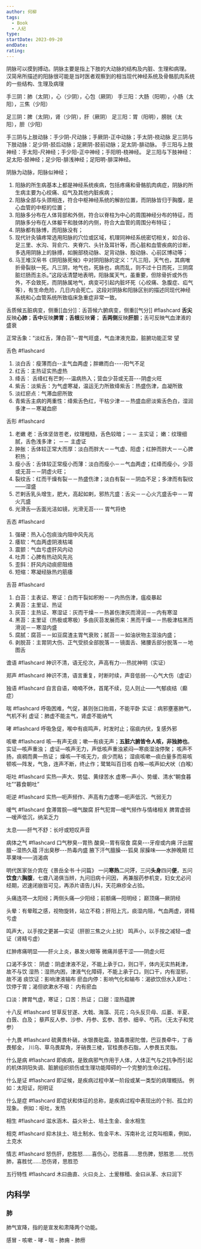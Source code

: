 ```yaml
---
author: 何柳
tags:
  - Book
  - 人纪
type: 
startDate: 2023-09-20
endDate: 
rating:
---
```




阴脉可以摸到搏动。阴脉主要是指上下肢的大动脉的结构及内脏、生理和病理。
汉简帛所描述的阳脉很可能是当时医者观察到的相当现代神经系统及骨骼肌肉系统的一些结构、生理及病理

手三阴：肺（太阴），心（少阴），心包（厥阴）
手三阳：大肠（阳明），小肠（太阳），三焦（少阳）

足三阴：脾（太阴)，肾（少阴），肝（厥阴）
足三阳：胃（阳明），膀胱（太阳），胆（少阳）


手三阴与上肢动脉：手少阴-尺动脉；手厥阴-正中动脉；手太阴-桡动脉
足三阴与下肢动脉：足少阴-胫后动脉；足厥阴-胫前动脉；足太阴-腓动脉。
手三阳与上肢神经：手太阳-尺神经；手少阳-正中神经；手阳明-桡神经。
足三阳与下肢神经：足太阳-胫神经；足少阳-腓浅神经；足阳明-腓深神经。


阴脉为动脉，阳脉似神经；
1. 阳脉的所生病基本上都是神经系统疾病，包括疼痛和骨骼肌肉病症，阴脉的所生病主要为心绞痛、疝气及其他内脏疾病；
2. 阳脉全部与头颈相连，符合中枢神经系统的解剖位置，而阴脉皆归于胸腹，是心血管的中枢的位置；
3. 阳脉多分布在人体背部和外侧，符合以脊柱为中心的周围神经分布的特征，而阴脉多分布在人体躯干和肢体的内侧，符合大血管的周围分布特征；
4. 阴脉都有脉博，而阳脉没有；
5. 现代针灸镇疼常选用阳脉的穴位或区域，机理同神经系统密切相关，如合谷、足三里、水沟、背俞穴、夹脊穴、头针及耳针等，而心脏和血管疾病的诊断，多选用阴脉上的脉搏，如腕部桡动脉、足背动脉、股动脉、心前区博动等；
6. 马王堆汉帛书《阴阳脉死候》中对阴阳脉的定义：“凡三阳，天气也，其病唯折骨裂肤一死。凡三阴，地气也，死脉也，病而乱，则不过十日而死，三阴腐脏烂肠而主杀。”这段话清楚地表明，阳脉属天气，虽重要，但除骨折或外伤外，不会致死，而阴脉属地气，病变可引起内脏坏死（心绞痛、急腹症、疝气等），有生命危险，几日内会死亡。这段对阴脉和阳脉区别的描述同现代神经系统和心血管系统所致临床急重症非常一致。







舌质候五脏病变，侧重[[血分]]：舌苔候六腑病变，侧重[[气分]] #flashcard
**舌尖**反映**心肺**；**舌中**反映**脾胃**；**舌根**反映**肾**；
**舌两侧**反映**肝胆**；舌可反映气血津液的盛衰

正常舌象：“淡红舌，薄白苔”--胃气旺盛，气血津液充盈，脏腑功能正常
望

舌色 #flashcard
1. 淡白舌：瘦薄而白--主气血两虚；胖嫩而白----阳气不足
2. 红舌：主热证实热虚热
3. 绛舌： 舌绛红有芒刺---温病热入；营血少苔或无苔---阴虚火旺
4. 紫舌：淡紫舌：为气虚寒凝，温运无力所致绛紫舌：热盛伤津，血凝所致
5. 淡红瘀点：气滞血瘀所致
6. 青紫舌主病的两重性：绛紫舌色红，干枯少津－－热盛血瘀淡紫舌色白，湿润多津－－寒凝血瘀


舌形 #flashcard
1. 老嫩  老：舌体坚敛苍老，纹理粗糙，舌色较暗；－－ 主实证； 嫩：纹理细腻，舌色浅多津； －－ 主虚证
2. 肿胀：舌体较正常大而厚：淡白而胖大－－气虚、阳虚；红肿而胖大－－心脾积热；
3. 瘦小舌：舌体较正常瘦小而薄：淡白而瘦小－－气血两虚；红绛而瘦小，少苔或无苔－－阴虚火旺；
4. 裂纹舌：红而干燥有裂－－热盛伤津；淡白有裂－－阴血不足；多津而有裂纹——湿盛
5. 芒剌舌乳头增生，肥大，高起如剌，邪热亢盛：舌尖－－心火亢盛舌中－－胃火亢盛
6. 光滑舌—舌面光洁如镜，光滑无苔---- 胃气将绝


舌态 #flashcard 
1. 强硬：热入心包痰浊内阻中风先兆
2. 痿软：气血两虚阴液枯竭
3. 震颤：气血亏虚肝风内动
4. 吐弄：心脾有热动风先兆
5. 歪斜：肝风内动痰瘀阻络
6. 短缩：寒凝经脉热灼筋痿


舌苔 #flashcard
1. 白苔：主表证、寒证：白而干裂如积粉－－内热伤津，瘟疫暴起
2. 黄苔：主里证、热证
3. 灰苔：主热证、寒湿证：灰而干燥－－热甚伤津灰而滑润－－内有寒湿
4. 黑苔：主里证（热极或寒极）多由灰苔发展而来：黑而干燥－－热极津枯黑而滑润－－寒湿内盛
5. 腐腻：腐苔－－如豆腐渣主胃气衰败；腻苔－－如油状物主湿浊内盛；
6. 剥脱苔：主胃阴大伤、正气受损全部脱落－－镜面舌、猪腰舌部分脱落－－地图舌


谵语 #flashcard 
神识不清，语无伦次，声高有力---热扰神明（实证）


郑声 #flashcard 
神识不清，语言重复，时断时续，声音低弱---心气大伤（虚证）

独语 #flashcard 
自言自语，喃喃不休，首尾不续，见人则止——气郁痰结（癫症）


喘 #flashcard 
呼吸困难，气促，甚则张口抬肩，不能平卧
实证：病邪壅塞肺气，气机不利
虚证：肺虚不能主气，肾虚不能纳气


哮 #flashcard 
呼吸急促，喉中有痰鸣声，时发时止；宿痰内伏，复感外邪


咳嗽 #flashcard 
咳—有声无痰；嗽—有痰无声；**五脏六腑皆令人咳，非独肺也**。
实证—咳声重浊；
虚证—咳声无力，声低咳声重浊紧闷—寒痰湿浊停聚；
咳声不扬，痰稠而黄—热证；
燥咳—干咳无力，痰少而粘；
湿痰咳嗽—痰白量多而易咳
顿咳—阵发，气急，连声不断，终止作；鹭鸶叫百日咳
白喉—咳声如犬吠（白喉）


呕吐 #flashcard 
实热—声大、势猛、黄绿苦水
虚寒—声小、势缓、清水“朝食暮吐”“暮食朝吐”


呃逆 #flashcard 
实热—呃声频作、声高有力虚寒—呃声低沉、气弱无力


嗳气 #flashcard 
食滞胃脘—嗳气酸腐
肝气犯胃—嗳气频作与情绪相关
脾胃虚弱—嗳声低沉，纳呆乏力


太息——肝气不舒：长吁或短叹声音


病体之气 #flashcard 
口气秽臭--胃热
酸臭--胃有宿食
腐臭---牙疳或内痈
汗出腥膻--湿热久蕴
汗出臭秽---热毒内盛
腋下汗气膻臊---狐臭
尿臊味——水肿晚期
烂苹果味——消渴病




明代医家张介宾在《景岳全书·十问篇》
一问**寒热**二问**汗**，三问**头身**四问**便**，五问**饮食**六**胸腹**，七聋八渴俱当辨，九问旧病十问因，
再兼服药参机变，妇女尤必问经期，迟速闭崩皆可见，再添片语告儿科，天花麻疹全占验。

头痛连项—太阳经；两侧头痛—少阳经；前额痛—阳明经； 巅顶痛—厥阴经

头晕：有晕眩之感，视物旋转，站立不稳；肝阳上亢，痰湿内阻，气血两虚，肾精亏虚

鸣声大，以手按之更甚—实证（肝胆三焦之火上扰）
鸣声小，以手按之减轻—虚证（肾精亏虚）


红肿疼痛明显——肝火上炎，暴发火眼等
微痛并感干涩——阴虚火旺


口渴不多饮：
阴虚：阴虚津液不足，不能上承于口，则口干，体内无实热耗津，故不与饮
湿热：湿热内困，津液气化障碍，不能上承于口，则口干，内有湿邪，故不渴
痰饮证：影响津液输布
瘀血内停：影响气化和输布：渴欲饮但水入即吐：饮停于胃；渴但欲漱水不咽： 内有瘀血


口淡：脾胃气虚，寒证；
口苦：热证；
口甜：湿热蕴脾


十八反 #flashcard
甘草反甘遂、大戟、海藻、芫花；乌头反贝母、瓜蒌、半夏、白蔹、白及；
藜芦反人参、沙参、丹参、玄参、苦参、细辛、芍药。（无太子和党参）

十九畏 #flashcard 
硫黄畏朴硝，水银畏砒霜，狼毒畏密陀僧，巴豆畏牵牛，丁香畏郁金，
川乌、草乌畏犀角，牙硝畏三棱，官桂畏赤石脂，人参畏五灵脂。




什么是病 #flashcard 
即疾病，是致病邪气作用于人体，人体正气与之抗争而引起的机体阴阳失调、脏腑组织损伤或生理功能障碍的一个完整的生命过程。


什么是证 #flashcard 
即证候，是疾病过程中某一阶段或某一类型的病理概括。
例如：太阳证，阳明证


什么是症 #flashcard 
即症状和体征的总称，是疾病过程中表现出的个别、孤立的现象。
例如：呕吐，发热


相生 #flashcard 
滋水涵木、益火补土、培土生金、金水相生

相克 #flashcard 
抑木扶土、培土制水、佐金平木、泻南补北
过克叫相乘，例如，土克水


情志 #flashcard 
怒伤肝，悲胜怒……喜伤心，恐胜喜……思伤脾，怒胜思……忧伤肺，喜胜忧……恐伤肾，思胜恐


五行特性 #flashcard 
木曰曲直、火曰炎上、土爰稼穑、金曰从革、水曰润下


## 内科学

### 肺
肺气宣降，指的是宣发和肃降两个功能。

感冒 - 咳嗽 - 哮 - 喘 - 肺痈 - 肺痨







